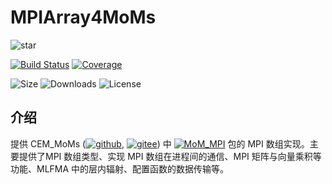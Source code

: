 # MPIArray4MoMs

![star](https://img.shields.io/github/stars/deltaeecs/MPIArray4MoMs.jl?style=social)

[![Build Status](https://github.com/deltaeecs/MPIArray4MoMs.jl/actions/workflows/CI.yml/badge.svg?branch=master)](https://github.com/deltaeecs/MPIArray4MoMs.jl/actions/workflows/CI.yml?query=branch%3Amaster)
[![Coverage](https://codecov.io/gh/deltaeecs/MPIArray4MoMs.jl/branch/master/graph/badge.svg)](https://codecov.io/gh/deltaeecs/MPIArray4MoMs.jl)

![Size](https://img.shields.io/github/repo-size/deltaeecs/MPIArray4MoMs.jl)
![Downloads](https://img.shields.io/github/downloads/deltaeecs/MPIArray4MoMs.jl/total)
![License](https://img.shields.io/github/license/deltaeecs/MPIArray4MoMs.jl)

## 介绍

提供 CEM\_MoMs ([![github](https://img.shields.io/badge/github-blue.svg)](https://github.com/deltaeecs/CEM_MoMs.jl), [![gitee](https://img.shields.io/badge/gitee-red.svg)](https://gitee.com/deltaeecs/CEM_MoMs.jl)) 中 [![MoM_MPI](https://img.shields.io/badge/MoM__MPI-yellow.svg)](https://github.com/deltaeecs/MoM_MPI.jl) 包的 MPI 数组实现。主要提供了MPI 数组类型、实现 MPI 数组在进程间的通信、MPI 矩阵与向量乘积等功能、MLFMA 中的层内辐射、配置函数的数据传输等。